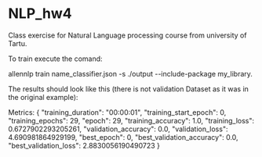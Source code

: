 # NLP_hw4
Class exercise for Natural Language processing course from university of Tartu.

To train execute the comand:

allennlp train name_classifier.json -s ./output --include-package my_library.


The results should look like this (there is not validation Dataset as it was in the original example):

Metrics: {
  "training_duration": "00:00:01",
  "training_start_epoch": 0,
  "training_epochs": 29,
  "epoch": 29,
  "training_accuracy": 1.0,
  "training_loss": 0.6727902293205261,
  "validation_accuracy": 0.0,
  "validation_loss": 4.690981864929199,
  "best_epoch": 0,
  "best_validation_accuracy": 0.0,
  "best_validation_loss": 2.8830056190490723
}
